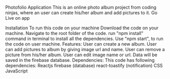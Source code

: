 Photofolio Application
This is an online photo album project from coding ninjas, where an user can create his/her album and add pictures to it.
Go Live on app

Installation
To run this code on your machine
Download the code on your machine.
Navigate to the root folder of the code.
run "npm install" command in terminal to install all the dependencies.
Use "npm start", to run the code on user machine.
Features:
User can create a new album.
User can add pictures to album by giving image url and name.
User can remove a picture from his/her album.
User can edit image name or url.
Data will be saved in the firebase database.
Dependencies:
This code has following dependencies:
Reactjs
firebase (database)
react-toastify (notification)
CSS
JavaScript
